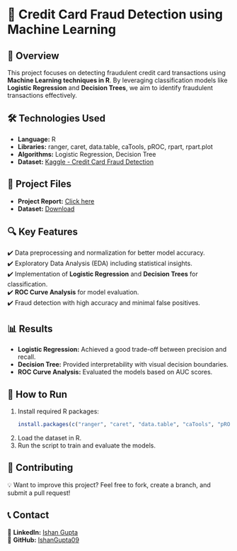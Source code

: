 # 🏦 Credit Card Fraud Detection using Machine Learning

## 📌 Overview
This project focuses on detecting fraudulent credit card transactions using **Machine Learning techniques in R**. By leveraging classification models like **Logistic Regression** and **Decision Trees**, we aim to identify fraudulent transactions effectively.

## 🛠️ Technologies Used
- **Language:** R
- **Libraries:** ranger, caret, data.table, caTools, pROC, rpart, rpart.plot
- **Algorithms:** Logistic Regression, Decision Tree
- **Dataset:** [Kaggle - Credit Card Fraud Detection](https://www.kaggle.com/mlg-ulb/creditcardfraud)

## 📂 Project Files
- **Project Report:** [Click here](https://github.com/IshanGupta09/Credit-Card-Fraud-Detection-Using-ML/blob/main/Project%20report.pdf)
- **Dataset:** [Download](https://www.kaggle.com/mlg-ulb/creditcardfraud)

## 🔍 Key Features
✔️ Data preprocessing and normalization for better model accuracy.  
✔️ Exploratory Data Analysis (EDA) including statistical insights.  
✔️ Implementation of **Logistic Regression** and **Decision Trees** for classification.  
✔️ **ROC Curve Analysis** for model evaluation.  
✔️ Fraud detection with high accuracy and minimal false positives.

## 📊 Results
- **Logistic Regression:** Achieved a good trade-off between precision and recall.
- **Decision Tree:** Provided interpretability with visual decision boundaries.
- **ROC Curve Analysis:** Evaluated the models based on AUC scores.

## 🚀 How to Run
1. Install required R packages:
   ```r
   install.packages(c("ranger", "caret", "data.table", "caTools", "pROC", "rpart", "rpart.plot"))
   ```
2. Load the dataset in R.
3. Run the script to train and evaluate the models.

## 🤝 **Contributing**
💡 Want to improve this project? Feel free to fork, create a branch, and submit a pull request!

## 📞 Contact
🔗 **LinkedIn:** [Ishan Gupta](https://www.linkedin.com/in/ishan-gupta091/)  
🔗 **GitHub:** [IshanGupta09](https://github.com/IshanGupta09)

